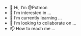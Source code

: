 - 👋 Hi, I’m @Pxtmon
- 👀 I’m interested in ...
- 🌱 I’m currently learning ...
- 💞️ I’m looking to collaborate on ...
- 📫 How to reach me ...

<!---
Pxtmon/Pxtmon is a ✨ special ✨ repository because its `README.md` (this file) appears on your GitHub profile.
You can click the Preview link to take a look at your changes.
--->
